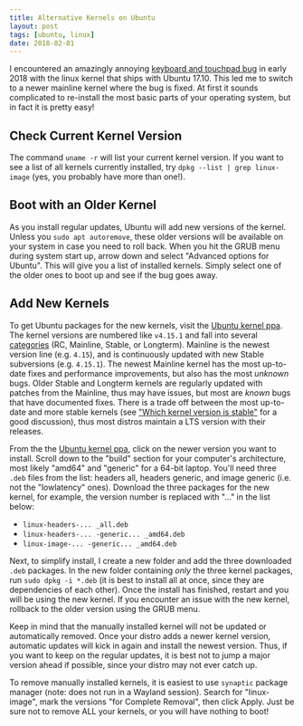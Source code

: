 ```yaml
---
title: Alternative Kernels on Ubuntu
layout: post
tags: [ubuntu, linux]
date: 2018-02-01
---
```


I encountered an amazingly annoying [keyboard and touchpad bug](https://askubuntu.com/questions/995819/touchpad-gestures-and-holding-keys-does-not-work) in early 2018 with the linux kernel that ships with Ubuntu 17.10. 
This led me to switch to a newer mainline kernel where the bug is fixed.
At first it sounds complicated to re-install the most basic parts of your operating system, but in fact it is pretty easy! 

## Check Current Kernel Version

The command `uname -r` will list your current kernel version.
If you want to see a list of all kernels currently installed, try `dpkg --list | grep linux-image` (yes, you probably have more than one!).

## Boot with an Older Kernel

As you install regular updates, Ubuntu will add new versions of the kernel.
Unless you `sudo apt autoremove`, these older versions will be available on your system in case you need to roll back.
When you hit the GRUB menu during system start up, arrow down and select "Advanced options for Ubuntu".
This will give you a list of installed kernels. 
Simply select one of the older ones to boot up and see if the bug goes away.

## Add New Kernels

To get Ubuntu packages for the new kernels, visit the [Ubuntu kernel ppa](http://kernel.ubuntu.com/~kernel-ppa/mainline/?C=M;O=D).
The kernel versions are numbered like `v4.15.1` and fall into several [categories](https://www.kernel.org/category/releases.html) (RC, Mainline, Stable, or Longterm).
Mainline is the newest version line (e.g. `4.15`), and is continuously updated with new Stable subversions (e.g. `4.15.1`).
The newest Mainline kernel has the most up-to-date fixes and performance improvements, but also has the most *unknown* bugs. 
Older Stable and Longterm kernels are regularly updated with patches from the Mainline, thus may have issues, but most are *known* bugs that have documented fixes.
There is a trade off between the most up-to-date and more stable kernels (see ["Which kernel version is stable"](https://www.linux.com/blog/learn/2018/2/which-linux-kernel-version-stable) for a good discussion), thus most distros maintain a LTS version with their releases.

From the the [Ubuntu kernel ppa](http://kernel.ubuntu.com/~kernel-ppa/mainline/?C=M;O=D), click on the newer version you want to install.
Scroll down to the "build" section for your computer's architecture, most likely "amd64" and "generic" for a 64-bit laptop.
You'll need three `.deb` files from the list: headers all, headers generic, and image generic (i.e. not the "lowlatency" ones).
Download the three packages for the new kernel, for example, the version number is replaced with "..." in the list below:
- `linux-headers-... _all.deb`
- `linux-headers-... -generic... _amd64.deb`
- `linux-image-... -generic... _amd64.deb`

Next, to simplify install, I create a new folder and add the three downloaded `.deb` packages.
In the new folder containing *only* the three kernel packages, run `sudo dpkg -i *.deb` (it is best to install all at once, since they are dependencies of each other).
Once the install has finished, restart and you will be using the new kernel. 
If you encounter an issue with the new kernel, rollback to the older version using the GRUB menu. 

Keep in mind that the manually installed kernel will not be updated or automatically removed. 
Once your distro adds a newer kernel version, automatic updates will kick in again and install the newest version. 
Thus, if you want to keep on the regular updates, it is best not to jump a major version ahead if possible, since your distro may not ever catch up.

To remove manually installed kernels, it is easiest to use `synaptic` package manager (note: does not run in a Wayland session).
Search for "linux-image", mark the versions "for Complete Removal", then click Apply. 
Just be sure not to remove ALL your kernels, or you will have nothing to boot!
